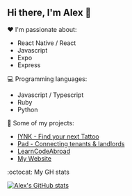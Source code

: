 ## Hi there, I'm Alex 👋

❤️ I'm passionate about:

- React Native / React
- Javascript
- Expo
- Express


💻 Programming languages:

- Javascript / Typescript
- Ruby
- Python


🚀 Some of my projects:

- [IYNK - Find your next Tattoo](http://iynk.com/)
- [Pad - Connecting tenants & landlords](https://pad.co.uk)
- [LearnCodeAbroad](https://www.learncodeabroad.com/)
- [My Website](https://www.alexchin.co.uk/)


:octocat: My GH stats

[![Alex's GitHub stats](https://github-readme-stats.vercel.app/api?username=alexpchin)](https://github.com/alexpchini)

